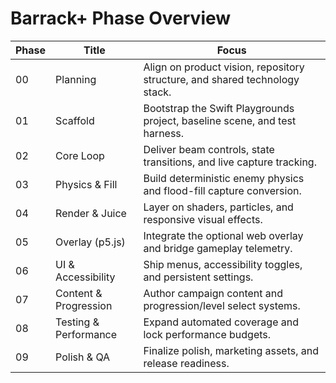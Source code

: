 # Barrack+ Phase Overview

| Phase | Title | Focus |
| --- | --- | --- |
| 00 | Planning | Align on product vision, repository structure, and shared technology stack. |
| 01 | Scaffold | Bootstrap the Swift Playgrounds project, baseline scene, and test harness. |
| 02 | Core Loop | Deliver beam controls, state transitions, and live capture tracking. |
| 03 | Physics & Fill | Build deterministic enemy physics and flood-fill capture conversion. |
| 04 | Render & Juice | Layer on shaders, particles, and responsive visual effects. |
| 05 | Overlay (p5.js) | Integrate the optional web overlay and bridge gameplay telemetry. |
| 06 | UI & Accessibility | Ship menus, accessibility toggles, and persistent settings. |
| 07 | Content & Progression | Author campaign content and progression/level select systems. |
| 08 | Testing & Performance | Expand automated coverage and lock performance budgets. |
| 09 | Polish & QA | Finalize polish, marketing assets, and release readiness. |
